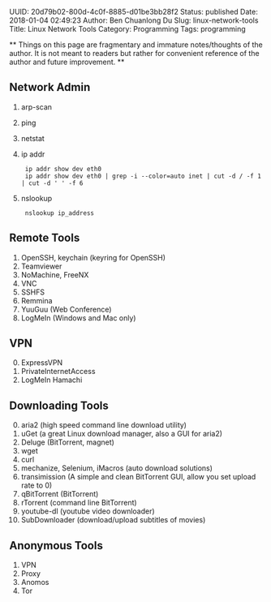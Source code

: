 UUID: 20d79b02-800d-4c0f-8885-d01be3bb28f2
Status: published
Date: 2018-01-04 02:49:23
Author: Ben Chuanlong Du
Slug: linux-network-tools
Title: Linux Network Tools
Category: Programming
Tags: programming

**
Things on this page are
fragmentary and immature notes/thoughts of the author.
It is not meant to readers
but rather for convenient reference of the author and future improvement.
**


## Network Admin  
1. arp-scan
2. ping
3. netstat
4. ip addr

        ip addr show dev eth0
        ip addr show dev eth0 | grep -i --color=auto inet | cut -d / -f 1 | cut -d ' ' -f 6

5. nslookup

        nslookup ip_address


## Remote Tools

1. OpenSSH, keychain (keyring for OpenSSH)
0. Teamviewer
5. NoMachine, FreeNX
2. VNC
3. SSHFS
4. Remmina
6. YuuGuu (Web Conference)
7. LogMeIn (Windows and Mac only)

## VPN
0. ExpressVPN
1. PrivateInternetAccess
2. LogMeIn Hamachi 

## Downloading Tools

0. aria2 (high speed command line download utility)
1. uGet (a great Linux download manager, also a GUI for aria2)
1. Deluge (BitTorrent, magnet)
1. wget
2. curl
3. mechanize, Selenium, iMacros (auto download solutions)
3. transimission (A simple and clean BitTorrent GUI, allow you set upload rate to 0)
4. qBitTorrent (BitTorrent)
5. rTorrent (command line BitTorrent)
7. youtube-dl (youtube video downloader)
6. SubDownloader (download/upload subtitles of movies)

## Anonymous Tools
1. VPN
2. Proxy
3. Anomos
4. Tor

